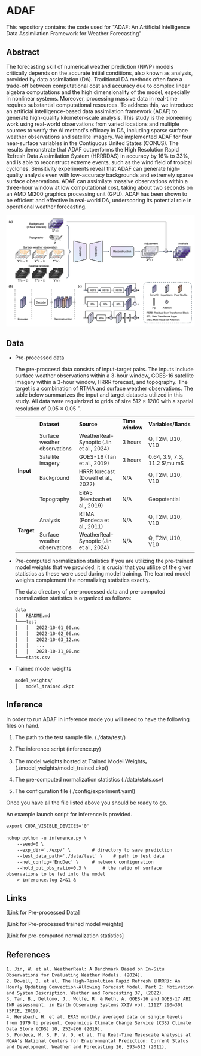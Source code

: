 # ADAF

This repository contains the code used for "ADAF: An Artificial Intelligence Data Assimilation Framework for Weather Forecasting"

## Abstract
The forecasting skill of numerical weather prediction (NWP) models critically depends on the accurate initial conditions, also known as analysis, provided by data assimilation (DA).
Traditional DA methods often face a trade-off between computational cost and accuracy due to complex linear algebra computations and the high dimensionality of the model, especially in nonlinear systems. Moreover, processing massive data in real-time requires substantial computational resources. To address this, we introduce an artificial intelligence-based data assimilation framework (ADAF) to generate high-quality kilometer-scale analysis. This study is the pioneering work using real-world observations from varied locations and multiple sources to verify the AI method's efficacy in DA, including sparse surface weather observations and satellite imagery. We implemented ADAF for four near-surface variables in the Contiguous United States (CONUS). The results demonstrate that ADAF outperforms the High Resolution Rapid Refresh Data Assimilation System (HRRRDAS) in accuracy by 16\% to 33\%, and is able to reconstruct extreme events, such as the wind field of tropical cyclones. Sensitivity experiments reveal that ADAF can generate high-quality analysis even with low-accuracy backgrounds and extremely sparse surface observations. ADAF can assimilate massive observations within a three-hour window at low computational cost, taking about two seconds on an AMD MI200 graphics processing unit (GPU). ADAF has been shown to be efficient and effective in real-world DA, underscoring its potential role in operational weather forecasting.

![Figure: Overall framework](/assets/framework.png)


## Data
- Pre-processed data
  
  The pre-proccesd data consists of input-target pairs. The inputs include surface weather observations within a 3-hour window, GOES-16 satellite imagery within a 3-hour window, HRRR forecast, and topography. The target is a combination of RTMA and surface weather observations. The table below summarizes the input and target datasets utilized in this study. All data were regularized to grids of size 512 $\times$ 1280 with a spatial resolution of 0.05 $\times$ 0.05 $^\circ$. 
	<table>
		<tr>
		    <td></td>
		    <td><b>Dataset</b></td>
		    <td><b>Source</b></td>
		    <td><b>Time window</b></td>
		    <td><b>Variables/Bands</b></td>
		</tr>
		<tr>
		    <td rowspan="4"><b>Input</b></td>
		    <td>Surface weather observations</td>
		    <td>WeatherReal-Synoptic (Jin et al., 2024)</td>
		    <td>3 hours</td>
		    <td>Q, T2M, U10, V10</td>  
		</tr>
	 	<tr>
		    <td>Satellite imagery</td>
                    <td>GOES-16 (Tan et al., 2019)</td>
		    <td>3 hours</td>
		    <td>0.64, 3.9, 7.3, 11.2 $\mu m$</td>  
		</tr>
	 	<tr>
		    <td>Background</td>
 		    <td>HRRR forecast (Dowell et al., 2022)</td>
		    <td>N/A</td>
		    <td>Q, T2M, U10, V10</td>  
		</tr>
	 	<tr>
		    <td>Topography</td>
		    <td>ERA5 (Hersbach et al., 2019)</td>
		    <td>N/A</td>
		    <td>Geopotential</td>  
		</tr>
	 	<tr>
		    <td rowspan="2"><b>Target</b></td>
		    <td>Analysis</td>
		    <td>RTMA (Pondeca et al., 2011)</td>
		    <td>N/A</td>
		    <td>Q, T2M, U10, V10</td>  
		</tr>
	 	<tr>
		    <td>Surface weather observations</td>
		    <td>WeatherReal-Synoptic (Jin et al., 2024)</td>
		    <td>N/A</td>
		    <td>Q, T2M, U10, V10</td> 
		</tr>
	</table>

	
- Pre-computed normalization statistics
	If you are utilizing the pre-trained model weights that we provided, it is crucial that you utilize of the given statistics as these were used during model training. The learned model weights complement the normalizing statistics exactly.
  
  The data directory of pre-processed data and pre-computed normalization statistics is organized as follows:
  ```
  data
  │   README.md
  └───test
  │   │   2022-10-01_00.nc
  │   │   2022-10-02_06.nc
  │   │   2022-10-03_12.nc
  │   │   ...
  │   │   2023-10-31_00.nc
  └───stats.csv
  ```

- Trained model weights
  ```
  model_weights/
  │   model_trained.ckpt
  ```

## Inference
In order to run ADAF in inference mode you will need to have the following files on hand.

1. The path to the test sample file. (./data/test/)

2. The inference script (inference.py)

3. The model weights hosted at Trained Model Weights。 (./model_weights/model_trained.ckpt)

4. The pre-computed normalization statistics (./data/stats.csv)

5. The configuration file (./config/experiment.yaml)

Once you have all the file listed above you should be ready to go.

An example launch script for inference is provided. 
```shell
export CUDA_VISIBLE_DEVICES='0'

nohup python -u inference.py \
    --seed=0 \
    --exp_dir='./exp/' \ 		# directory to save prediction 
    --test_data_path='./data/test' \ 	# path to test data
    --net_config='EncDec' \		# network configuration
    --hold_out_obs_ratio=0.3 \		# the ratio of surface observations to be fed into the model
    > inference.log 2>&1 &

```


## Links

[Link for Pre-processed Data]

[Link for Pre-processed trained model weights]

[Link for pre-computed normalization statistics]

## References

```
1. Jin, W. et al. WeatherReal: A Benchmark Based on In-Situ Observations for Evaluating Weather Models. (2024).
2. Dowell, D. et al. The High-Resolution Rapid Refresh (HRRR): An Hourly Updating Convection-Allowing Forecast Model. Part I: Motivation and System Description. Weather and Forecasting 37, (2022).
3. Tan, B., Dellomo, J., Wolfe, R. & Reth, A. GOES-16 and GOES-17 ABI INR assessment. in Earth Observing Systems XXIV vol. 11127 290–301 (SPIE, 2019).
4. Hersbach, H. et al. ERA5 monthly averaged data on single levels from 1979 to present. Copernicus Climate Change Service (C3S) Climate Data Store (CDS) 10, 252–266 (2019).
5. Pondeca, M. S. F. V. D. et al. The Real-Time Mesoscale Analysis at NOAA’s National Centers for Environmental Prediction: Current Status and Development. Weather and Forecasting 26, 593–612 (2011).
```
